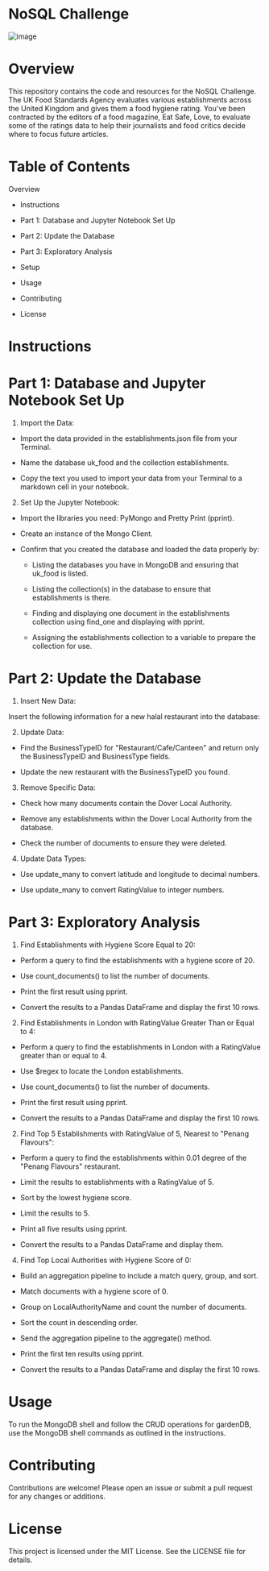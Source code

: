 # NoSQL Challenge

![image](https://github.com/user-attachments/assets/1949d2a0-957e-4360-8617-ba3019e9b2e2)

# Overview
This repository contains the code and resources for the NoSQL Challenge. The UK Food Standards Agency evaluates various establishments across the United Kingdom and gives them a food hygiene rating. You've been contracted by the editors of a food magazine, Eat Safe, Love, to evaluate some of the ratings data to help their journalists and food critics decide where to focus future articles.

# Table of Contents

Overview

- Instructions

- Part 1: Database and Jupyter Notebook Set Up

- Part 2: Update the Database

- Part 3: Exploratory Analysis

- Setup

- Usage

- Contributing

- License

# Instructions

# Part 1: Database and Jupyter Notebook Set Up

1. Import the Data:

- Import the data provided in the establishments.json file from your Terminal.

- Name the database uk_food and the collection establishments.

- Copy the text you used to import your data from your Terminal to a markdown cell in 
  your notebook.

2. Set Up the Jupyter Notebook:

- Import the libraries you need: PyMongo and Pretty Print (pprint).

- Create an instance of the Mongo Client.

- Confirm that you created the database and loaded the data properly by:

  - Listing the databases you have in MongoDB and ensuring that uk_food is listed.

  - Listing the collection(s) in the database to ensure that establishments is there.

  - Finding and displaying one document in the establishments collection using find_one     and displaying with pprint.

  - Assigning the establishments collection to a variable to prepare the collection for     use.
 
# Part 2: Update the Database

1. Insert New Data:

Insert the following information for a new halal restaurant into the database:

2. Update Data:

- Find the BusinessTypeID for "Restaurant/Cafe/Canteen" and return only the 
  BusinessTypeID and BusinessType fields.

- Update the new restaurant with the BusinessTypeID you found.

3. Remove Specific Data:

- Check how many documents contain the Dover Local Authority.

- Remove any establishments within the Dover Local Authority from the database.

- Check the number of documents to ensure they were deleted.

4. Update Data Types:

- Use update_many to convert latitude and longitude to decimal numbers.

- Use update_many to convert RatingValue to integer numbers.

# Part 3: Exploratory Analysis

1. Find Establishments with Hygiene Score Equal to 20:

- Perform a query to find the establishments with a hygiene score of 20.

- Use count_documents() to list the number of documents.

- Print the first result using pprint.

- Convert the results to a Pandas DataFrame and display the first 10 rows.

2. Find Establishments in London with RatingValue Greater Than or Equal to 4:

- Perform a query to find the establishments in London with a RatingValue greater than 
  or equal to 4.

- Use $regex to locate the London establishments.

- Use count_documents() to list the number of documents.

- Print the first result using pprint.

- Convert the results to a Pandas DataFrame and display the first 10 rows.

2. Find Top 5 Establishments with RatingValue of 5, Nearest to "Penang Flavours":

- Perform a query to find the establishments within 0.01 degree of the "Penang 
  Flavours" restaurant.

- Limit the results to establishments with a RatingValue of 5.

- Sort by the lowest hygiene score.

- Limit the results to 5.

- Print all five results using pprint.

- Convert the results to a Pandas DataFrame and display them.

4. Find Top Local Authorities with Hygiene Score of 0:

- Build an aggregation pipeline to include a match query, group, and sort.

- Match documents with a hygiene score of 0.

- Group on LocalAuthorityName and count the number of documents.

- Sort the count in descending order.

- Send the aggregation pipeline to the aggregate() method.

- Print the first ten results using pprint.

- Convert the results to a Pandas DataFrame and display the first 10 rows.

# Usage

To run the MongoDB shell and follow the CRUD operations for gardenDB, use the MongoDB shell commands as outlined in the instructions.

# Contributing
Contributions are welcome! Please open an issue or submit a pull request for any changes or additions.

# License
This project is licensed under the MIT License. See the LICENSE file for details.
